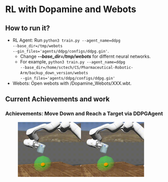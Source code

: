 # RL with Dopamine and Webots
## How to run it?
* RL Agent: Run <code>python3 train.py --agent_name=ddpg --base_dir=/tmp/webots --gin_files='agents/ddpg/configs/ddpg.gin'</code>.
  * Change ***--base_dir=/tmp/webots*** for differnt neural networks.
  * For example, <code>python3 train.py --agent_name=ddpg --base_dir=/home/sctech/CS/Pharmaceutical-Robotic-Arm/backup_down_version/webots  --gin_files='agents/ddpg/configs/ddpg.gin'</code>
* Webots: Open webots with /Dopamine_Webots/XXX.wbt.
## Current Achievements and work
### Achievements: Move Down and Reach a Target via DDPGAgent
<figure class="third">
    <img src="https://github.com/CT-Lab/Pharmaceutical-Robotic-Arm/blob/Dopamine_Webots/img/20201123_190054.gif" width="200"/><img src="https://github.com/CT-Lab/Pharmaceutical-Robotic-Arm/blob/Dopamine_Webots/img/20201123_190054.gif" width="200"/>
</figure>
